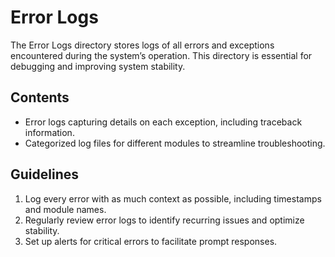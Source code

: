 # Error Logs

The Error Logs directory stores logs of all errors and exceptions encountered during the system’s operation. This directory is essential for debugging and improving system stability.

## Contents
- Error logs capturing details on each exception, including traceback information.
- Categorized log files for different modules to streamline troubleshooting.

## Guidelines
1. Log every error with as much context as possible, including timestamps and module names.
2. Regularly review error logs to identify recurring issues and optimize stability.
3. Set up alerts for critical errors to facilitate prompt responses.